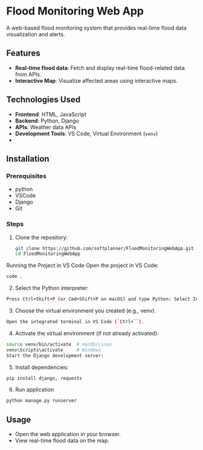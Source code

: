 # Flood Monitoring Web App

A web-based flood monitoring system that provides real-time flood data visualization and alerts.

## Features
- **Real-time flood data**: Fetch and display real-time flood-related data from APIs.
- **Interactive Map**: Visualize affected areas using interactive maps.

## Technologies Used
- **Frontend**: HTML, JavaScript
- **Backend**: Python, Django
- **APIs**: Weather data APIs
- **Development Tools**: VS Code, Virtual Environment (`venv`)
- 
## Installation
### Prerequisites
- python
- VSCode
- Django
- Git

### Steps
1. Clone the repository:
   ```bash
   git clone https://github.com/softplanner/FloodMonitoringWebApp.git
   cd FloodMonitoringWebApp
   ```
Running the Project in VS Code
Open the project in VS Code:

```bash
code .
```

2. Select the Python interpreter:

```bash
Press Ctrl+Shift+P (or Cmd+Shift+P on macOS) and type Python: Select Interpreter.
```

3. Choose the virtual environment you created (e.g., venv).

```bash
Open the integrated terminal in VS Code (`Ctrl+``).
```

4. Activate the virtual environment (if not already activated):

```bash
source venv/bin/activate  # macOS/Linux
venv\Scripts\activate     # Windows
Start the Django development server:
```

5. Install dependencies:

```bash
pip install django, requests
```

6. Run application
   
```bash
python manage.py runserver
```

## Usage
- Open the web application in your browser.
- View real-time flood data on the map.
